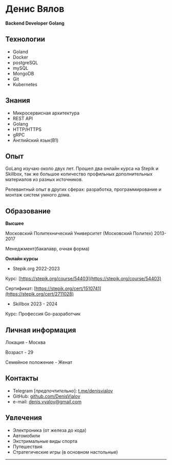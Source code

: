 # Денис Вялов

**Backend Developer Golang**

## Технологии
* Goland
* Docker
* postgreSQL
* mySQL
* MongoDB
* Git
* Kubernetes


## Знания
* Микросервисная архитектура
* REST API 
* Golang
* HTTP/HTTPS
* gRPC
* Английский язык(B1)

## Опыт

GoLang изучаю около двух лет. Прошел два онлайн курса на Stepik и Skillbox, так же большое количество профильных дополнительных материалов из разных источников.

Релевантный опыт в других сферах: разработка, программирование и монтаж систем умного дома.

## Образование

**Высшее**

Московский Политехнический Университет (Московский Политех) 2013-2017

Менеджмент(бакалавр, очная форма)

**Онлайн курсы**

* Stepik.org 2022-2023

Курс: [https://stepik.org/course/54403](https://stepik.org/course/54403) 

Сертификат: [https://stepik.org/cert/1510741](https://stepik.org/cert/2711028)

* Skillbox 2023 - 2024

Курс: Профессия Go-разработчик

## Личная информация

Локация - Москва

Возраст - 29

Семейное положение - Женат

## Контакты

* Telegram [_предпочтительно_]: [t.me/denisvialov](https://t.me/denisvialov)
* GitHub: [github.com/DenisVialov](https://github.com/DenisVialov)
* e-mail: [denis.vyalov@gmail.com](mailto:denis.vyalov@gmail.com)

## Увлечения

* Электроника (от железа до кода)
* Автомобили
* Экстримальные виды спорта
* Путешествия
* Стратегические игры (в основном настольные)

---
